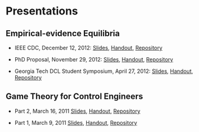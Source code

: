 # Presentations

## Empirical-evidence Equilibria

+ IEEE CDC, December 12, 2012:
[Slides](/files/pdfs/cdc_2012-slides.pdf),
[Handout](/files/pdfs/cdc_2012-handout.pdf),
[Repository](http://github.com/dudebout/cdc_2012_dudebout_shamma/tree/master/presentations/cdc_2012-12-12)

+ PhD Proposal, November 29, 2012:
[Slides](/files/pdfs/phd_proposal-slides.pdf),
[Handout](/files/pdfs/phd_proposal-handout.pdf),
[Repository](http://github.com/dudebout/phd_proposal/tree/master/presentation)

+ Georgia Tech DCL Student Symposium, April 27, 2012:
[Slides](/files/pdfs/gatech_dcl_student_symposium_2012-slides.pdf),
[Handout](/files/pdfs/gatech_dcl_student_symposium_2012-handout.pdf),
[Repository](http://github.com/dudebout/cdc_2012_dudebout_shamma/tree/master/presentations/gatech_dcl_student_symposium_2012-04-27)

## Game Theory for Control Engineers

+ Part 2, March 16, 2011
[Slides](/files/pdfs/game_theory_for_control_engineers-part_2-slides.pdf),
[Handout](/files/pdfs/game_theory_for_control_engineers-part_2-handout.pdf),
[Repository](http://github.com/dudebout/game_theory_for_control_engineers)

+ Part 1, March 9, 2011
[Slides](/files/pdfs/game_theory_for_control_engineers-part_1-slides.pdf),
[Handout](/files/pdfs/game_theory_for_control_engineers-part_1-handout.pdf),
[Repository](http://github.com/dudebout/game_theory_for_control_engineers)
